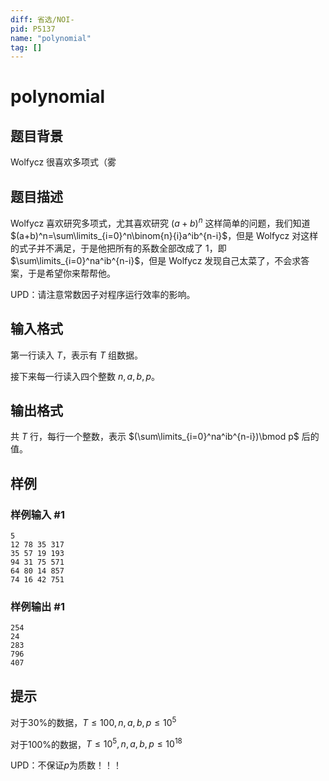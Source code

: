 ```yaml
---
diff: 省选/NOI-
pid: P5137
name: "polynomial"
tag: []
---
```

# polynomial
## 题目背景

Wolfycz 很喜欢多项式（雾
## 题目描述

Wolfycz 喜欢研究多项式，尤其喜欢研究 $(a+b)^n$ 这样简单的问题，我们知道 $(a+b)^n=\sum\limits_{i=0}^n\binom{n}{i}a^ib^{n-i}$，但是 Wolfycz 对这样的式子并不满足，于是他把所有的系数全部改成了 $1$，即 $\sum\limits_{i=0}^na^ib^{n-i}$，但是 Wolfycz 发现自己太菜了，不会求答案，于是希望你来帮帮他。

UPD：请注意常数因子对程序运行效率的影响。
## 输入格式

第一行读入 $T$，表示有 $T$ 组数据。

接下来每一行读入四个整数 $n,a,b,p$。
## 输出格式

共 $T$ 行，每行一个整数，表示 $(\sum\limits_{i=0}^na^ib^{n-i})\bmod p$ 后的值。
## 样例

### 样例输入 #1
```
5
12 78 35 317
35 57 19 193
94 31 75 571
64 80 14 857
74 16 42 751

```
### 样例输出 #1
```
254
24
283
796
407
```
## 提示

对于$30\%$的数据，$T\leqslant 100,n,a,b,p\leqslant 10^5$

对于$100\%$的数据，$T\leqslant 10^5,n,a,b,p\leqslant 10^{18}$

UPD：不保证$p$为质数！！！
